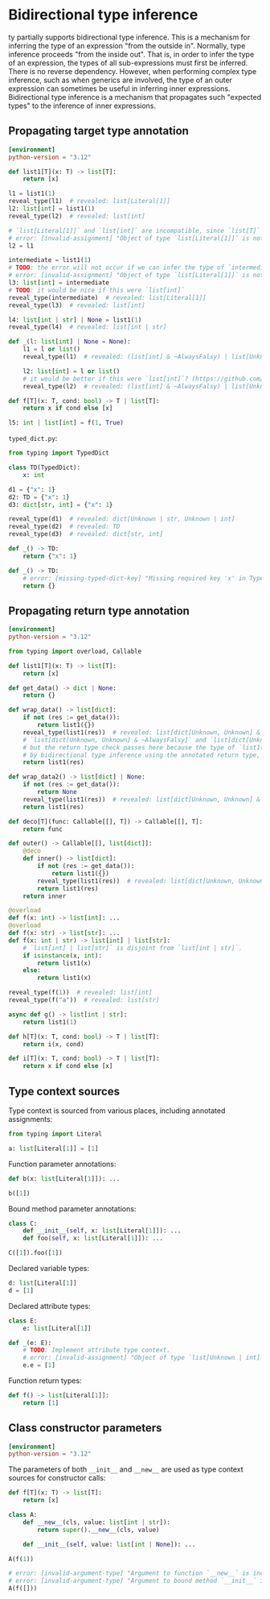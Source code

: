 # Bidirectional type inference

ty partially supports bidirectional type inference. This is a mechanism for inferring the type of an
expression "from the outside in". Normally, type inference proceeds "from the inside out". That is,
in order to infer the type of an expression, the types of all sub-expressions must first be
inferred. There is no reverse dependency. However, when performing complex type inference, such as
when generics are involved, the type of an outer expression can sometimes be useful in inferring
inner expressions. Bidirectional type inference is a mechanism that propagates such "expected types"
to the inference of inner expressions.

## Propagating target type annotation

```toml
[environment]
python-version = "3.12"
```

```py
def list1[T](x: T) -> list[T]:
    return [x]

l1 = list1(1)
reveal_type(l1)  # revealed: list[Literal[1]]
l2: list[int] = list1(1)
reveal_type(l2)  # revealed: list[int]

# `list[Literal[1]]` and `list[int]` are incompatible, since `list[T]` is invariant in `T`.
# error: [invalid-assignment] "Object of type `list[Literal[1]]` is not assignable to `list[int]`"
l2 = l1

intermediate = list1(1)
# TODO: the error will not occur if we can infer the type of `intermediate` to be `list[int]`
# error: [invalid-assignment] "Object of type `list[Literal[1]]` is not assignable to `list[int]`"
l3: list[int] = intermediate
# TODO: it would be nice if this were `list[int]`
reveal_type(intermediate)  # revealed: list[Literal[1]]
reveal_type(l3)  # revealed: list[int]

l4: list[int | str] | None = list1(1)
reveal_type(l4)  # revealed: list[int | str]

def _(l: list[int] | None = None):
    l1 = l or list()
    reveal_type(l1)  # revealed: (list[int] & ~AlwaysFalsy) | list[Unknown]

    l2: list[int] = l or list()
    # it would be better if this were `list[int]`? (https://github.com/astral-sh/ty/issues/136)
    reveal_type(l2)  # revealed: (list[int] & ~AlwaysFalsy) | list[Unknown]

def f[T](x: T, cond: bool) -> T | list[T]:
    return x if cond else [x]

l5: int | list[int] = f(1, True)
```

`typed_dict.py`:

```py
from typing import TypedDict

class TD(TypedDict):
    x: int

d1 = {"x": 1}
d2: TD = {"x": 1}
d3: dict[str, int] = {"x": 1}

reveal_type(d1)  # revealed: dict[Unknown | str, Unknown | int]
reveal_type(d2)  # revealed: TD
reveal_type(d3)  # revealed: dict[str, int]

def _() -> TD:
    return {"x": 1}

def _() -> TD:
    # error: [missing-typed-dict-key] "Missing required key 'x' in TypedDict `TD` constructor"
    return {}
```

## Propagating return type annotation

```toml
[environment]
python-version = "3.12"
```

```py
from typing import overload, Callable

def list1[T](x: T) -> list[T]:
    return [x]

def get_data() -> dict | None:
    return {}

def wrap_data() -> list[dict]:
    if not (res := get_data()):
        return list1({})
    reveal_type(list1(res))  # revealed: list[dict[Unknown, Unknown] & ~AlwaysFalsy]
    # `list[dict[Unknown, Unknown] & ~AlwaysFalsy]` and `list[dict[Unknown, Unknown]]` are incompatible,
    # but the return type check passes here because the type of `list1(res)` is inferred
    # by bidirectional type inference using the annotated return type, and the type of `res` is not used.
    return list1(res)

def wrap_data2() -> list[dict] | None:
    if not (res := get_data()):
        return None
    reveal_type(list1(res))  # revealed: list[dict[Unknown, Unknown] & ~AlwaysFalsy]
    return list1(res)

def deco[T](func: Callable[[], T]) -> Callable[[], T]:
    return func

def outer() -> Callable[[], list[dict]]:
    @deco
    def inner() -> list[dict]:
        if not (res := get_data()):
            return list1({})
        reveal_type(list1(res))  # revealed: list[dict[Unknown, Unknown] & ~AlwaysFalsy]
        return list1(res)
    return inner

@overload
def f(x: int) -> list[int]: ...
@overload
def f(x: str) -> list[str]: ...
def f(x: int | str) -> list[int] | list[str]:
    # `list[int] | list[str]` is disjoint from `list[int | str]`.
    if isinstance(x, int):
        return list1(x)
    else:
        return list1(x)

reveal_type(f(1))  # revealed: list[int]
reveal_type(f("a"))  # revealed: list[str]

async def g() -> list[int | str]:
    return list1(1)

def h[T](x: T, cond: bool) -> T | list[T]:
    return i(x, cond)

def i[T](x: T, cond: bool) -> T | list[T]:
    return x if cond else [x]
```

## Type context sources

Type context is sourced from various places, including annotated assignments:

```py
from typing import Literal

a: list[Literal[1]] = [1]
```

Function parameter annotations:

```py
def b(x: list[Literal[1]]): ...

b([1])
```

Bound method parameter annotations:

```py
class C:
    def __init__(self, x: list[Literal[1]]): ...
    def foo(self, x: list[Literal[1]]): ...

C([1]).foo([1])
```

Declared variable types:

```py
d: list[Literal[1]]
d = [1]
```

Declared attribute types:

```py
class E:
    e: list[Literal[1]]

def _(e: E):
    # TODO: Implement attribute type context.
    # error: [invalid-assignment] "Object of type `list[Unknown | int]` is not assignable to attribute `e` of type `list[Literal[1]]`"
    e.e = [1]
```

Function return types:

```py
def f() -> list[Literal[1]]:
    return [1]
```

## Class constructor parameters

```toml
[environment]
python-version = "3.12"
```

The parameters of both `__init__` and `__new__` are used as type context sources for constructor
calls:

```py
def f[T](x: T) -> list[T]:
    return [x]

class A:
    def __new__(cls, value: list[int | str]):
        return super().__new__(cls, value)

    def __init__(self, value: list[int | None]): ...

A(f(1))

# error: [invalid-argument-type] "Argument to function `__new__` is incorrect: Expected `list[int | str]`, found `list[list[Unknown]]`"
# error: [invalid-argument-type] "Argument to bound method `__init__` is incorrect: Expected `list[int | None]`, found `list[list[Unknown]]`"
A(f([]))
```
